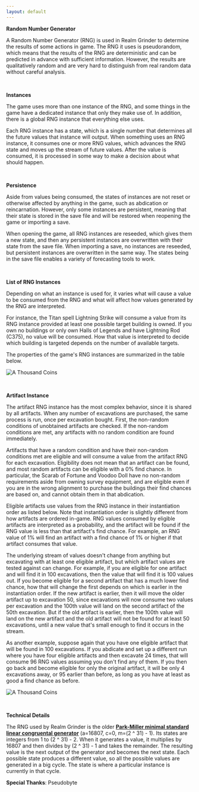 ```yaml
---
layout: default
---
```


**Random Number Generator**

A Random Number Generator (RNG) is used in Realm Grinder to determine the results of some actions in game. The RNG it uses is pseudorandom, which means that the results of the RNG are deterministic and can be predicted in advance with sufficient information. However, the results are qualitatively random and are very hard to distinguish from real random data without careful analysis.

&nbsp;

**Instances**

The game uses more than one instance of the RNG, and some things in the game have a dedicated instance that only they make use of. In addition, there is a global RNG instance that everything else uses.

Each RNG instance has a state, which is a single number that determines all the future values that instance will output. When something uses an RNG instance, it consumes one or more RNG values, which advances the RNG state and moves up the stream of future values. After the value is consumed, it is processed in some way to make a decision about what should happen.

&nbsp;

**Persistence**

Aside from values being consumed, the states of instances are not reset or otherwise affected by anything in the game, such as abdication or reincarnation. However, only some instances are persistent, meaning that their state is stored in the save file and will be restored when reopening the game or importing a save.

When opening the game, all RNG instances are reseeded, which gives them a new state, and then any persistent instances are overwritten with their state from the save file. When importing a save, no instances are reseeded, but persistent instances are overwritten in the same way. The states being in the save file enables a variety of forecasting tools to work.

&nbsp;

**List of RNG Instances**

Depending on what an instance is used for, it varies what will cause a value to be consumed from the RNG and what will affect how values generated by the RNG are interpreted.

For instance, the Titan spell Lightning Strike will consume a value from its RNG instance provided at least one possible target building is owned. If you own no buildings or only own Halls of Legends and have Lightning Rod (C375), no value will be consumed. How that value is interpreted to decide which building is targeted depends on the number of available targets.

The properties of the game's RNG instances are summarized in the table below.

![](/realm/assets/img/picks/RNGInstances.png "A Thousand Coins")

&nbsp;

**Artifact Instance**

The artifact RNG instance has the most complex behavior, since it is shared by all artifacts. When any number of excavations are purchased, the same process is run, once per excavation bought. First, the non-random conditions of unobtained artifacts are checked. If the non-random conditions are met, any artifacts with no random condition are found immediately.

Artifacts that have a random condition and have their non-random conditions met are eligible and will consume a value from the artifact RNG for each excavation. Eligibility does not mean that an artifact can be found, and most random artifacts can be eligible with a 0% find chance. In particular, the Scarab of Fortune and Voodoo Doll have no non-random requirements aside from owning survey equipment, and are eligible even if you are in the wrong alignment to purchase the buildings their find chances are based on, and cannot obtain them in that abdication.

Eligible artifacts use values from the RNG instance in their instantiation order as listed below. Note that instantiation order is slightly different from how artifacts are ordered in-game. RNG values consumed by eligible artifacts are interpreted as a probability, and the artifact will be found if the RNG value is less than that artifact's find chance. For example, an RNG value of 1% will find an artifact with a find chance of 1% or higher if that artifact consumes that value.

The underlying stream of values doesn't change from anything but excavating with at least one eligible artifact, but which artifact values are tested against can change. For example, if you are eligible for one artifact and will find it in 100 excavations, then the value that will find it is 100 values out. If you become eligible for a second artifact that has a much lower find chance, how that will change the first depends on which is earlier in the instantiation order. If the new artifact is earlier, then it will move the older artifact up to excavation 50, since excavations will now consume two values per excavation and the 100th value will land on the second artifact of the 50th excavation. But if the old artifact is earlier, then the 100th value will land on the new artifact and the old artifact will not be found for at least 50 excavations, until a new value that's small enough to find it occurs in the stream.

As another example, suppose again that you have one eligible artifact that will be found in 100 excavations. If you abdicate and set up a different run where you have four eligible artifacts and then excavate 24 times, that will consume 96 RNG values assuming you don't find any of them. If you then go back and become eligible for only the original artifact, it will be only 4 excavations away, or 95 earlier than before, as long as you have at least as good a find chance as before.

![](/realm/assets/img/picks/ArtifactOrder.png "A Thousand Coins")

&nbsp;

**Technical Details**

The RNG used by Realm Grinder is the older **[Park-Miller minimal standard linear congruental generator](https://en.wikipedia.org/wiki/Lehmer_random_number_generator#Parameters_in_common_use)** (a=16807, c=0, m=(2 ^ 31) - 1). Its states are integers from 1 to (2 ^ 31) - 2. When it generates a value, it multiplies by 16807 and then divides by (2 ^ 31) - 1 and takes the remainder. The resulting value is the next output of the generator and becomes the next state. Each possible state produces a different value, so all the possible values are generated in a big cycle. The state is where a particular instance is currently in that cycle.

**Special Thanks**: Pseudobyte

